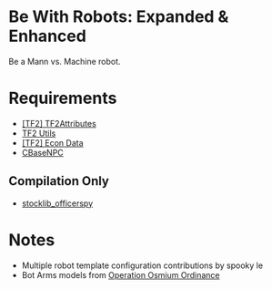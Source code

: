 # Be With Robots: Expanded & Enhanced
Be a Mann vs. Machine robot.
# Requirements
- [[TF2] TF2Attributes](https://github.com/FlaminSarge/tf2attributes)
- [TF2 Utils](https://github.com/nosoop/SM-TFUtils)
- [[TF2] Econ Data](https://github.com/nosoop/SM-TFEconData)
- [CBaseNPC](https://github.com/TF2-DMB/CBaseNPC)
## Compilation Only
- [stocklib_officerspy](https://github.com/OfficerSpy/SM_Stock_OfficerSpy)
# Notes
- Multiple robot template configuration contributions by spooky le
- Bot Arms models from [Operation Osmium Ordinance](https://www.teamfortress.com/post.php?id=224879)
